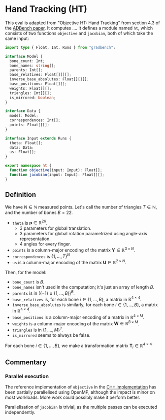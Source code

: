 # Hand Tracking (HT)

This eval is adapted from "Objective HT: Hand Tracking" from section 4.3 of the
[ADBench paper][]. It computes .... It defines a module named `ht`, which
consists of two functions `objective` and `jacobian`, both of which take the
same input:

```typescript
import type { Float, Int, Runs } from "gradbench";

interface Model {
  bone_count: Int;
  bone_names: string[];
  parents: Int[];
  base_relatives: Float[][][];
  inverse_base_absolutes: Float[][][];
  base_positions: Float[][];
  weights: Float[][];
  triangles: Int[][];
  is_mirrored: boolean;
}

interface Data {
  model: Model;
  correspondences: Int[];
  points: Float[][];
}

interface Input extends Runs {
  theta: Float[];
  data: Data;
  us: Float[];
}

export namespace ht {
  function objective(input: Input): Float[];
  function jacobian(input: Input): Float[][];
}
```

## Definition

We have $`N \in \mathbb{N}`$ measured points. Let's call the number of triangles
$`T \in \mathbb{N}`$, and the number of bones $`B = 22`$.

- `theta` is $`\boldsymbol{p} \in \mathbb{R}^{26}`$.
  - $`3`$ parameters for global translation.
  - $`3`$ parameters for global rotation parametrized using angle-axis
    representation.
  - $`4`$ angles for every finger.
- `points` is a column-major encoding of the matrix
  $`\mathbf{Y} \in \mathbb{R}^{3 \times N}`$.
- `correspondences` is $`\{1, \dots, T\}^N`$
- `us` is a column-major encoding of the matrix
  $`\mathbf{U} \in \mathbb{R}^{2 \times N}`$.

Then, for the model:

- `bone_count` is $`B`$.
- `bone_names` isn't used in the computation; it's just an array of length
  $`B`$.
- `parents` is in $`(\{-1\} \cup \{1, \dots, B\})^B`$.
- `base_relatives` is, for each bone $`i \in \{1, \dots, B\}`$, a matrix in
  $`\mathbb{R}^{4 \times 4}`$.
- `inverse_base_absolutes` is similarly, for each bone
  $`i \in \{1, \dots, B\}`$, a matrix in $`\mathbb{R}^{4 \times 4}`$.
- `base_positions` is a column-major encoding of a matrix in
  $`\mathbb{R}^{4 \times M}`$.
- `weights` is a column-major encoding of the matrix
  $`\mathbf{W} \in \mathbb{R}^{B \times M}`$.
- `triangles` is in $`\{1, \dots, M\}^T`$.
- `is_mirrored` seems to always be false.

For each bone $`i \in \{1, \dots, B\}`$, we make a transformation matrix
$`\mathbf{T}_i \in \mathbb{R}^{4 \times 4}`$

## Commentary

### Parallel execution

The reference implementation of `objective` in the [C++ implementation][] has
been partially parallelised using OpenMP, although the impact is minor on most
workloads. More work could possibly make it perform better.

Parallelisation of `jacobian` is trivial, as the multiple passes can be executed
independently.

[adbench paper]: https://arxiv.org/abs/1807.10129
[c++ implementation]: /cpp/gradbench/evals/ht.hpp
